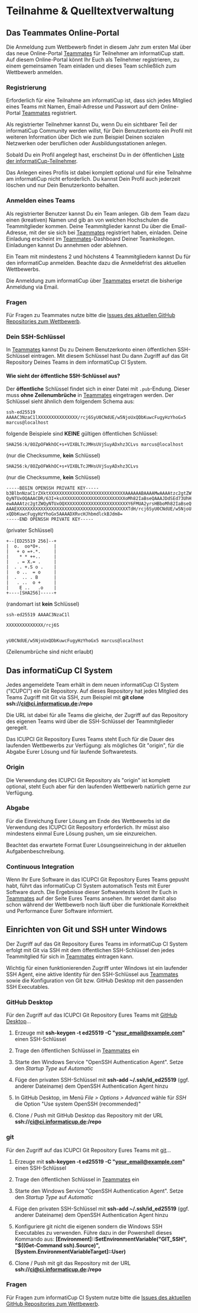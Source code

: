 # Teilnahme & Quelltextverwaltung

## Das Teammates Online-Portal

Die Anmeldung zum Wettbewerb findet in diesem Jahr zum ersten Mal über das neue Online-Portal [Teammates](https://teams.informaticup.de/) für Teilnehmer am informatiCup statt. Auf diesem Online-Portal könnt Ihr Euch als Teilnehmer registrieren, zu einem gemeinsamen Team einladen und dieses Team schließlich zum Wettbewerb anmelden.

### Registrierung

Erforderlich für eine Teilnahme am informatiCup ist, dass sich jedes Mitglied eines Teams mit Namen, Email-Adresse und Passwort auf dem Online-Portal [Teammates](https://teams.informaticup.de/) registriert.

Als registrierter Teilnehmer kannst Du, wenn Du ein sichtbarer Teil der informatiCup Community werden willst, für Dein Benutzerkonto ein Profil mit weiteren Information über Dich wie zum Beispiel Deinen sozialen Netzwerken oder beruflichen oder Ausbildungsstationen anlegen.

Sobald Du ein Profil angelegt hast, erscheinst Du in der öffentlichen [Liste der informatiCup-Teilnehmer](https://teams.informaticup.de/profiles).

Das Anlegen eines Profils ist dabei komplett optional und für eine Teilnahme am informatiCup nicht erforderlich. Du kannst Dein Profil auch jederzeit löschen und nur Dein Benutzerkonto behalten.

### Anmelden eines Teams

Als registrierter Benutzer kannst Du ein Team anlegen. Gib dem Team dazu einen (kreativen) Namen und gib an von welchen Hochschulen die Teammitglieder kommen. Deine Teammitglieder kannst Du über die Email-Adresse, mit der sie sich bei [Teammates](https://teams.informaticup.de/) registriert haben, einladen. Deine Einladung erscheint im [Teammates](https://teams.informaticup.de/)-Dashboard Deiner Teamkollegen. Einladungen kannst Du annehmen oder ablehnen.

Ein Team mit mindestens 2 und höchstens 4 Teammitgliedern kannst Du für den informatiCup anmelden. Beachte dazu die Anmeldefrist des aktuellen Wettbewerbs.

Die Anmeldung zum informatiCup über [Teammates](https://teams.informaticup.de/) ersetzt die bisherige Anmeldung via Email.

### Fragen

Für Fragen zu Teammates nutze bitte die [Issues des aktuellen GitHub Repositories zum Wettbewerb](https://github.com/informatiCup/informatiCup2022/issues).

### Dein SSH-Schlüssel

In [Teammates](https://teams.informaticup.de/) kannst Du zu Deinem Benutzerkonto einen öffentlichen SSH-Schlüssel eintragen. Mit diesem Schlüssel hast Du dann Zugriff auf das Git Repository Deines Teams in dem informatiCup CI System.

#### Wie sieht der öffentliche SSH-Schlüssel aus?

Der **öffentliche** Schlüssel findet sich in einer Datei mit ```.pub```-Endung. Dieser muss **ohne Zeilenumbrüche** in [Teammates](https://teams.informaticup.de/) eingetragen werden. Der Schlüssel sieht ähnlich dem folgendem Schema aus:

```
ssh-ed25519 AAAAC3NzaC1lXXXXXXXXXXXXXXX/rcj6SyU0CNdUE/w5NjoUxQDbKuwcFugyHzYhoGx5 marcus@localhost
```

folgende Beispiele sind **KEINE** gültigen öffentlichen Schlüssel:

```
SHA256:k/8OZpOFWkhOC+s+VIXBLTcJMHsUVjSuyADxhz3CLvs marcus@localhost
```
(nur die Checksumme, **kein** Schlüssel)

```
SHA256:k/8OZpOFWkhOC+s+VIXBLTcJMHsUVjSuyADxhz3CLvs
```
(nur die Checksumme, **kein** Schlüssel)

```
-----BEGIN OPENSSH PRIVATE KEY-----
b3BlbnNzaC1rZXktXXXXXXXXXXXXXXXXXXXXXXXXXXXXXAAAAAABAAAAMwAAAAtzc2gtZW
QyNTUxOQAAACDR/63I+ksXXXXXXXXXXXXXXXXXXXXXXXXoMh82IaBseQAAAJDdSEd73UhH
ewAAAAtzc2gtZWQyNTUxOQXXXXXXXXXXXXXXXXXXXXXXXXY6FMUA2yrsHBboMh82IaBseQ
AAAEXXXXXXXXXXXXXXXXXXXXXXXXXXXXXXXXXXXXXXXXXXTdH/rcj6SyU0CNdUE/w5NjoU
xQDbKuwcFugyHzYhoGx5AAAADXRvcHJhbmdlckBJdm8=
-----END OPENSSH PRIVATE KEY-----
```
(privater Schlüssel)

```
+--[ED25519 256]--+
|  o.  oo*O+.     |
|   + o =+.*.     |
|    * * ++..     |
|   . = X.= .     |
|  . . +.S o .    |
|   o ..  = o     |
|  .  .. . B      |
|   . ..  o +     |
|    E ..   .o    |
+----[SHA256]-----+
```
(randomart ist **kein** Schlüssel)

```
ssh-ed25519 AAAAC3NzaC1l

XXXXXXXXXXXXXX/rcj6S


yU0CNdUE/w5NjoUxQDbKuwcFugyHzYhoGx5 marcus@localhost

```
(Zeilenumbrüche sind nicht erlaubt)

## Das informatiCup CI System

Jedes angemeldete Team erhält in dem neuen informatiCup CI System ("ICUPCI") ein Git Repository. Auf dieses Repository hat jedes Mitglied des Teams Zugriff mit Git via SSH, zum Beispiel mit **git clone ssh://ci@ci.informaticup.de:/repo**

Die URL ist dabei für alle Teams die gleiche, der Zugriff auf das Repository des eigenen Teams wird über die SSH-Schlüssel der Teammitglieder geregelt.

Das ICUPCI Git Repository Eures Teams steht Euch für die Dauer des laufenden Wettbewerbs zur Verfügung: als mögliches Git "origin", für die Abgabe Eurer Lösung und für laufende Softwaretests.

### Origin

Die Verwendung des ICUPCI Git Repository als "origin" ist komplett optional, steht Euch aber für den laufenden Wettbewerb natürlich gerne zur Verfügung.

### Abgabe

Für die Einreichung Eurer Lösung am Ende des Wettbewerbs ist die Verwendung des ICUPCI Git Repository erforderlich. Ihr müsst also mindestens einmal Eure Lösung pushen, um sie einzureichen.

Beachtet das erwartete Format Eurer Lösungseinreichung in der aktuellen Aufgabenbeschreibung.

### Continuous Integration

Wenn Ihr Eure Software in das ICUPCI Git Repository Eures Teams gepusht habt, führt das informatiCup CI System automatisch Tests mit Eurer Software durch. Die Ergebnisse dieser Softwaretests könnt Ihr Euch in [Teammates](https://teams.informaticup.de/) auf der Seite Eures Teams ansehen. Ihr werdet damit also schon während der Wettbewerb noch läuft über die funktionale Korrektheit und Performance Eurer Software informiert.

## Einrichten von Git und SSH unter Windows

Der Zugriff auf das Git Repository Eures Teams im informatiCup CI System erfolgt mit Git via SSH mit dem öffentlichen SSH-Schlüssel den jedes Teammitglied für sich in [Teammates](https://teams.informaticup.de/) eintragen kann.

Wichtig für einen funktionierenden Zugriff unter Windows ist ein laufender SSH Agent, eine aktive Identity für den SSH-Schlüssel aus [Teammates](https://teams.informaticup.de/) sowie die Konfiguration von Git bzw. GitHub Desktop mit den passenden SSH Executables.

### GitHub Desktop

Für den Zugriff auf das ICUPCI Git Repository Eures Teams mit [GitHub Desktop](https://desktop.github.com/)...

1. Erzeuge mit **ssh-keygen -t ed25519 -C "your_email@example.com"** einen SSH-Schlüssel

2. Trage den öffentlichen Schlüssel in [Teammates](https://teams.informaticup.de/) ein

3. Starte den Windows Service "OpenSSH Authentication Agent". Setze den _Startup Type_ auf _Automatic_

4. Füge den privaten SSH-Schlüssel mit **ssh-add ~/.ssh/id_ed25519** (ggf. anderer Dateiname) dem OpenSSH Authentication Agent hinzu

5. In GitHub Desktop, im Menü _File > Options > Advanced_ wähle für _SSH_ die Option "Use system OpenSSH (recommended)"

6. Clone / Push mit GitHub Desktop das Repository mit der URL **ssh://ci@ci.informaticup.de:/repo**

### git

Für den Zugriff auf das ICUPCI Git Repository Eures Teams mit [git](https://git-scm.com/download/win)...

1. Erzeuge mit **ssh-keygen -t ed25519 -C "your_email@example.com"** einen SSH-Schlüssel

2. Trage den öffentlichen Schlüssel in [Teammates](https://teams.informaticup.de/) ein

3. Starte den Windows Service "OpenSSH Authentication Agent". Setze den _Startup Type_ auf _Automatic_

4. Füge den privaten SSH-Schlüssel mit **ssh-add ~/.ssh/id_ed25519** (ggf. anderer Dateiname) dem OpenSSH Authentication Agent hinzu

5. Konfiguriere git nicht die eigenen sondern die Windows SSH Executables zu verwenden. Führe dazu in der Powershell dieses Kommando aus: **[Environment]::SetEnvironmentVariable("GIT_SSH", "$((Get-Command ssh).Source)", [System.EnvironmentVariableTarget]::User)**

6. Clone / Push mit git das Repository mit der URL **ssh://ci@ci.informaticup.de:/repo**

### Fragen

Für Fragen zum informatiCup CI System nutze bitte die [Issues des aktuellen GitHub Repositories zum Wettbewerb](https://github.com/informatiCup/informatiCup2022/issues).
